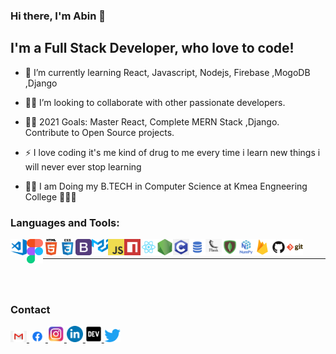 ### Hi there, I'm Abin 👋

## I'm a Full Stack Developer, who love to code! 

- 💪 I’m currently learning React, Javascript, Nodejs, Firebase ,MogoDB ,Django
- 🕺🏻 I’m looking to collaborate with other passionate developers.

- 👩‍💻 2021 Goals: Master React, Complete MERN Stack ,Django. Contribute to Open Source projects.
- ⚡ I love coding it's me kind of drug to me every time i learn new things i will never ever stop learning

- 👨‍🎓 I am Doing my B.TECH in Computer Science at  Kmea Engneering  College 🧑🏽‍💻

### Languages and Tools:

<img align="left" alt="Visual Studio Code" width="26px" src="./logo/visual-studio-code.png" />
<img align="left" alt="figma" width="26px" src="./logo/figma.svg" />
<img align="left" alt="HTML5" width="26px" src="./logo/html.png"/>
<img align="left" alt="CSS3" width="26px" src="./logo/css.png" />
<img align="left" alt="bootstap" width="26px" src="logo/bootstrap.png" />
<img align="left" alt="material" width="26px" src="./logo/material-u.svg" />
<img align="left" alt="JavaScript" width="26px" src="./logo/javascript.png" />
<img align="left" alt="npm" width="26px" src="./logo/npm.png" />

<img align="left" alt="React" width="26px" src="./logo/react.png" />

<img align="left" alt="Node.js" width="26px" src="./logo/nodejs.png" />

<img align="left" alt="C" width="26px" src="./logo/c.png" />
<img align="left" alt="SQL" width="26px" src="./logo/sql.png" />
<img align="left" alt="flask" width="26px" src="./logo/flask.png" />
<img align="left" alt="mongodb.png" width="26px" src="./logo/mongodb.png" />
<img align="left" alt="numpy" width="26px" src="./logo/numpy.png" />
<!-- <img align="left" alt="python-pandas" width="26px" src="./logo/python-pandas.png" /> -->
<!-- <img align="left" alt="Tensorflow_logo.svg.png" width="26px" src="./logo/Tensorflow_logo.svg.png" /> -->
<!-- <img align="left" alt="Jupyter" width="26px" src="./logo/Jupyter.png" /> -->
<img align="left" alt="firebase" width="26px" src="./logo/firebase.png" />
<img align="left" alt="GitHub" width="26px" src="./logo/github.png" />
<img align="left" alt="Git" width="26px" src="./logo/git.png" />


<br>

---

<br>
<br>

### Contact

<a href="mailto:itsmeabjs@gmail.com">  
<img alt="Gmail" width="26px" src="./logo/gmail.png" />
</a>
<a href="https://www.facebook.com/itsmeabjs.me/" target="_blank" rel="noopener noreferrer">
    <img  alt="Facebook" width="26px" src="./logo/fb.png" />
</a>
<a href="https://www.instagram.com/itsmeabjs/" target="_blank" rel="noopener noreferrer">
    <img  alt="Instagram" width="26px" src="./logo/instagram.png" />
</a>
<a href="https://www.linkedin.com/in/itsmeabjs/" target="_blank" rel="noopener noreferrer">
    <img  alt="linkedin" width="26px" src="./logo/linkedin.png" />
</a>
<a href="https://dev.to/abjs/" target="_blank" rel="noopener noreferrer">
    <img  alt="linkedin" width="26px" src="./logo/Dev.png" />
</a>
<a href="https://twitter.com/itsmeabjs/" target="_blank" rel="noopener noreferrer">
    <img alt="Twitter" width="26px" src="./logo/twitter.png" />
</a>
